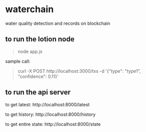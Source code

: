 # waterchain
water quality detection and records on blockchain

## to run the lotion node

> node app.js

sample call:

> curl -X POST http://localhost:3000/txs -d '{"type": "type1", "confidence": 0.11}'


## to run the api server

to get latest: 
http://localhost:8000/latest

to get history: 
http://localhost:8000/history

to get entire state:
http://localhost:8000/state






